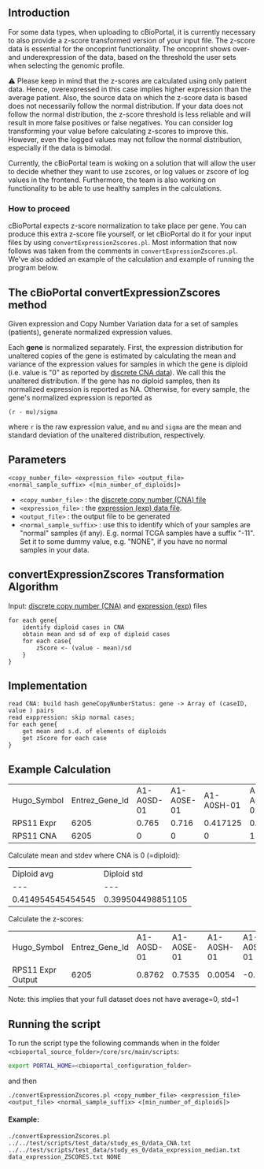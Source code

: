 ## Introduction

For some data types, when uploading to cBioPortal, it is currently necessary to also provide a z-score transformed version of your input file. The z-score data is essential for the oncoprint functionality. The oncoprint shows over- and underexpression of the data, based on the threshold the user sets when selecting the genomic profile.

:warning:
Please keep in mind that the z-scores are calculated using only patient data. Hence, overexpressed in this case implies higher expression than the average patient. Also, the source data on which the z-score data is based does not necessarily follow the normal distribution. If your data does not follow the normal distribution, the z-score threshold is less reliable and will result in more false positives or false negatives. You can consider log transforming your value before calculating z-scores to improve this. However, even the logged values may not follow the normal distribution, especially if the data is bimodal.

Currently, the cBioPortal team is woking on a solution that will allow the user to decide whether they want to use zscores, or log values or zscore of log values in the frontend. Furthermore, the team is also working on functionality to be able to use healthy samples in the calculations.

### How to proceed

cBioPortal expects z-score normalization to take place per gene. You can produce this extra z-score file yourself, or let cBioPortal do it for your input files by using `convertExpressionZscores.pl`. Most information that now follows was taken from the comments in `convertExpressionZscores.pl`. We've also added an example of the calculation and example of running the program below.

## The cBioPortal convertExpressionZscores method

Given expression and Copy Number Variation data for a set of samples (patients), generate normalized expression values.

Each **gene** is normalized separately. First, the expression distribution for unaltered copies of the gene is estimated by calculating the mean and variance of the expression values for samples in which the gene is diploid (i.e. value is "0" as reported by [discrete CNA data](File-Formats.md#discrete-copy-number-data)). We call this the unaltered distribution. If the gene has no diploid samples, then its normalized expression is reported as NA. Otherwise, for every sample, the gene's normalized expression is reported as

```
(r - mu)/sigma
```

where `r` is the raw expression value, and `mu` and `sigma` are the mean and standard deviation of the unaltered distribution, respectively.

## Parameters

`<copy_number_file> <expression_file> <output_file> <normal_sample_suffix> <[min_number_of_diploids]>`

-   `<copy_number_file>` : the [discrete copy number (CNA) file](File-Formats.md#discrete-copy-number-data)
-   `<expression_file>` : the [expression (exp) data file](File-Formats.md#expression-data).
-   `<output_file>` : the output file to be generated
-   `<normal_sample_suffix>` : use this to identify which of your samples are "normal" samples (if any). E.g. normal TCGA samples have a suffix "-11". Set it to some dummy value, e.g. "NONE", if you have no normal samples in your data.

## convertExpressionZscores Transformation Algorithm 

Input: [discrete copy number (CNA)](File-Formats.md#discrete-copy-number-data) and [expression (exp)](File-Formats.md#expression-data) files

```
for each gene{
    identify diploid cases in CNA
    obtain mean and sd of exp of diploid cases
    for each case{
        zScore <- (value - mean)/sd
    }
}
```

## Implementation

```
read CNA: build hash geneCopyNumberStatus: gene -> Array of (caseID, value ) pairs
read exppression: skip normal cases;
for each gene{
    get mean and s.d. of elements of diploids
    get zScore for each case
}
```

## Example Calculation

<table>
<tr><td>Hugo_Symbol</td><td>Entrez_Gene_Id</td><td>A1-A0SD-01</td><td>A1-A0SE-01</td><td>A1-A0SH-01</td><td>A1-A0SJ-01</td><td>A1-A0SK-01</td><td>A1-A0SM-01</td><td>A1-A0SO-01</td><td>A1-A0SP-01</td><td>A2-A04N-01</td><td>A2-A04P-01</td><td>A2-A04Q-01</td><td>A2-A04R-01</td><td>A2-A04T-01</td><td>A2-A04U-01</td><td>A2-A04V-01</td><td>A2-A04W-01</td><td>A2-A04X-01</td><td>A2-A04Y-01</td></tr>
<tr><td>RPS11 Expr</td><td>6205</td><td>0.765</td><td>0.716</td><td>0.417125</td><td>0.115</td><td>0.492875</td><td>-0.525</td><td>-0.169</td><td>0.396</td><td>0.50475</td><td>0.400875</td><td>0.393125</td><td>0.9165</td><td>0.627125</td><td>0.337125</td><td>0.705</td><td>0.16425</td><td>0.325</td><td>0.11175</td></tr>
<tr><td>RPS11 CNA</td><td>6205</td><td>0</td><td>0</td><td>0</td><td>1</td><td>1</td><td>0</td><td>-1</td><td>0</td><td>0</td><td>2</td><td>0</td><td>0</td><td>1</td><td>-1</td><td>0</td><td>0</td><td>-1</td><td>0</td></tr>
</table>

Calculate mean and stdev where CNA is 0 (=diploid):

<table>
<tr><td>Diploid avg</td><td>Diploid std</td></tr>
<tr><td>---</td><td>---</td></tr>
<tr><td>0.414954545454545</td><td>0.399504498851105</td></tr>
</table>

Calculate the z-scores:

<table>
<tr><td>Hugo_Symbol</td><td>Entrez_Gene_Id</td><td>A1-A0SD-01</td><td>A1-A0SE-01</td><td>A1-A0SH-01</td><td>A1-A0SJ-01</td><td>A1-A0SK-01</td><td>A1-A0SM-01</td><td>A1-A0SO-01</td><td>A1-A0SP-01</td><td>A2-A04N-01</td><td>A2-A04P-01</td><td>A2-A04Q-01</td><td>A2-A04R-01</td><td>A2-A04T-01</td><td>A2-A04U-01</td><td>A2-A04V-01</td><td>A2-A04W-01</td><td>A2-A04X-01</td><td>A2-A04Y-01</td></tr>
<tr><td>RPS11 Expr Output</td><td>6205</td><td>0.8762</td><td>0.7535</td><td>0.0054</td><td>-0.7508</td><td>0.1950</td><td>-2.3528</td><td>-1.4617</td><td>-0.0474</td><td>0.2248</td><td>-0.0352</td><td>-0.0546</td><td>1.2554</td><td>0.5311</td><td>-0.1948</td><td>0.7260</td><td>-0.6275</td><td>-0.2252</td><td>-0.7590</td></tr>
</table>

Note: this implies that your full dataset does not have average=0, std=1

## Running the script

To run the script type the following commands when in the folder `<cbioportal_source_folder>/core/src/main/scripts`:

```bash
export PORTAL_HOME=<cbioportal_configuration_folder>
```

and then

```console
./convertExpressionZscores.pl <copy_number_file> <expression_file> <output_file> <normal_sample_suffix> <[min_number_of_diploids]>
```

#### Example:

```console
./convertExpressionZscores.pl  ../../test/scripts/test_data/study_es_0/data_CNA.txt ../../test/scripts/test_data/study_es_0/data_expression_median.txt data_expression_ZSCORES.txt NONE
```
